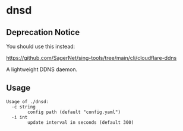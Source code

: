 # dnsd

## Deprecation Notice

You should use this instead:

<https://github.com/SagerNet/sing-tools/tree/main/cli/cloudflare-ddns>

A lightweight DDNS daemon.

## Usage

```shell
Usage of ./dnsd:
  -c string
        config path (default "config.yaml")
  -i int
        update interval in seconds (default 300)
```
